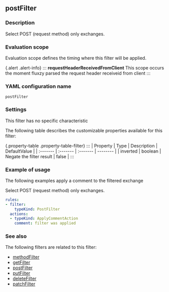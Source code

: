 ## postFilter

### Description

Select POST (request method) only exchanges.

### Evaluation scope

Evaluation scope defines the timing where this filter will be applied. 

{.alert .alert-info}
:::
**requestHeaderReceivedFromClient** This scope occurs the moment fluxzy parsed the request header receiveid from client
:::

### YAML configuration name

    postFilter

### Settings

This filter has no specific characteristic

The following table describes the customizable properties available for this filter: 

{.property-table .property-table-filter}
:::
| Property | Type | Description | DefaultValue |
| :------- | :------- | :------- | -------- |
| inverted | boolean | Negate the filter result | false |
:::

### Example of usage

The following examples apply a comment to the filtered exchange

Select POST (request method) only exchanges.

```yaml
rules:
- filter:
    typeKind: PostFilter
  actions:
  - typeKind: ApplyCommentAction
    comment: filter was applied
```


### See also

The following filters are related to this filter: 

 - [methodFilter](methodFilter)
 - [getFilter](getFilter)
 - [postFilter](postFilter)
 - [putFilter](putFilter)
 - [deleteFilter](deleteFilter)
 - [patchFilter](patchFilter)

